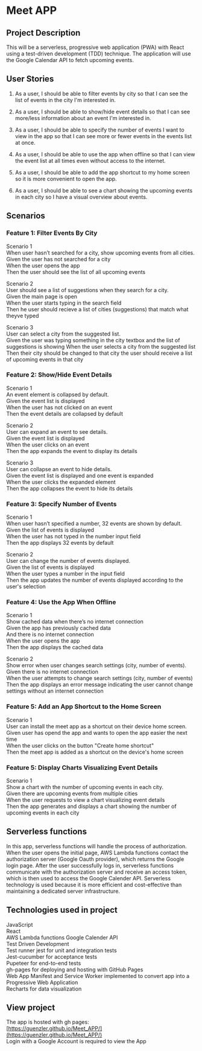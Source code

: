 # Meet APP

## Project Description
This will be a serverless, progressive web application (PWA) with React using a test-driven development (TDD) technique. The application will use the Google Calendar API to fetch upcoming events.

## User Stories

1. As a user, I should be able to filter events by city so that I can see the list of events in the city I'm interested in.  

2. As a user, I should be able to show/hide event details so that I can see more/less information about an event I'm interested in.  

3. As a user, I should be able to specify the number of events I want to view in the app so that I can see more or fewer events in the events list at once.  

4. As a user, I should be able to use the app when offline so that I can view the event list at all times even without access to the internet.  

5. As a user, I should be able to add the app shortcut to my home screen so it is more convenient to open the app.   

6. As a user, I should be able to see a chart showing the upcoming events in each city so I have a visual overview about events.   

## Scenarios

### Feature 1: Filter Events By City

Scenario 1  
When user hasn’t searched for a city, show upcoming events from all cities.  
Given the user has not searched for a city  
    When the user opens the app  
    Then the user should see the list of all upcoming events   

Scenario 2  
User should see a list of suggestions when they search for a city.  
Given the main page is open    
    When the user starts typing in the search field  
    Then he user should recieve a list of cities (suggestions) that match what theyve typed    

Scenario 3  
User can select a city from the suggested list.  
Given the user was typing something  in the city textbox and the list of suggestions is showing
    When the user selects a city from the suggested list  
    Then their city should be changed to that city the user should receive a list of upcoming events in that city    

### Feature 2: Show/Hide Event Details

Scenario 1  
An event element is collapsed by default.  
Given the event list is displayed    
    When the user has not clicked on an event  
    Then the event details are collapsed by default  

Scenario 2  
User can expand an event to see details.  
Given the event list is displayed    
    When the user clicks on an event    
    Then the app expands the event to display its details  

Scenario 3  
User can collapse an event to hide details.  
Given the event list is displayed   and one event is expanded  
    When the user clicks the expanded element    
    Then the app collapses the event to hide its details  

### Feature 3: Specify Number of Events

Scenario 1  
When user hasn’t specified a number, 32 events are shown by default.  
Given the list of events is displayed    
    When the user has not typed in the number input field    
    Then the app displays 32 events by default  

Scenario 2  
User can change the number of events displayed.  
Given the list of events is displayed    
    When the user types a number in the input field    
    Then the app updates the number of events displayed according to the user's selection  

### Feature 4: Use the App When Offline

Scenario 1  
Show cached data when there’s no internet connection  
Given the app has previously cached data  
    And there is no internet connection  
    When the user opens the app  
    Then the app displays the cached data  

Scenario 2  
Show error when user changes search settings (city, number of events).  
Given there is no internet connection  
    When the user attempts to change search settings (city, number of events)  
    Then the app displays an error message indicating the user cannot change settings without an internet connection  

### Feature 5:  Add an App Shortcut to the Home Screen

Scenario 1  
User can install the meet app as a shortcut on their device home screen.  
Given user has opend the app and wants to open the app easier the next time  
    When the user clicks on the button "Create home shortcut"  
    Then the meet app is added as a shortcut on the device's home screen  

### Feature 5:  Display Charts Visualizing Event Details

Scenario 1  
Show a chart with the number of upcoming events in each city.  
Given there are upcoming events from multiple cities  
    When the user requests to view a chart visualizing event details  
    Then the app generates and displays a chart showing the number of upcoming events in each city  


## Serverless functions
In this app, serverless functions will handle the process of authorization.
When the user opens the initial page, AWS Lambda functions contact the authorization server (Google Oauth provider), which returns the Google login page. After the user successfully logs in, serverless functions communicate with the authorization server and receive an access token, which is then used to access the Google Calender API. 
Serverless technology is used because it is more efficient and cost-effective than maintaining a dedicated server infrastructure.

## Technologies used in project
JavaScript  
React  
AWS Lambda functions 
Google Calender API  
Test Driven Development  
Test runner jest for unit and integration tests  
Jest-cucumber for acceptance tests  
Pupeteer for end-to-end tests  
gh-pages for deploying and hosting with GitHub Pages  
Web App Manifest and Service Worker implemented to convert app into a Progressive Web Application  
Recharts for data visualization  

## View project
The app is hosted with gh pages:  
[https://guenzler.github.io/Meet_APP/](https://guenzler.github.io/Meet_APP/)  
Login with a Google Account is required to view the App